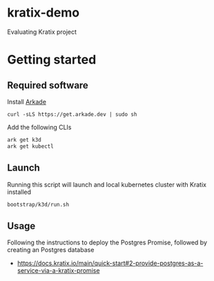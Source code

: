 # kratix-demo

Evaluating Kratix project

# Getting started

## Required software

Install [Arkade](https://arkade.dev/)

```
curl -sLS https://get.arkade.dev | sudo sh
```

Add the following CLIs

```bash
ark get k3d
ark get kubectl
```

## Launch

Running this script will launch and local kubernetes cluster with Kratix installed

```bash
bootstrap/k3d/run.sh
```

## Usage

Following the instructions to deploy the Postgres Promise, followed by creating an Postgres database

* https://docs.kratix.io/main/quick-start#2-provide-postgres-as-a-service-via-a-kratix-promise
